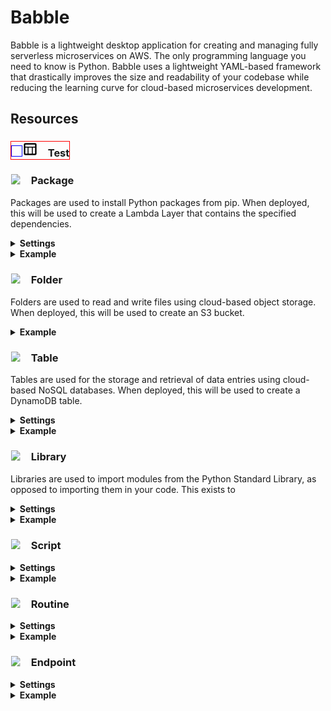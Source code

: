 <!-- <head>
   <link rel="stylesheet" href="https://fonts.googleapis.com/css2?family=Material+Symbols+Outlined:opsz,wght,FILL,GRAD@48,700,0,0" />
</head> -->
# Babble

Babble is a lightweight desktop application for creating and managing fully serverless microservices on AWS. The only programming language you need to know is Python.  Babble uses a lightweight YAML-based framework that drastically improves the size and readability of your codebase while reducing the learning curve for cloud-based microservices development.  

## Resources
### <span style="display:inline-block;font-size:1em;text-align:left;border:1px solid red"><svg height="1em" width="1em" style="border:1px solid blue"><img height="24px" src="https://raw.githubusercontent.com/michaelckearney/babble/main/backend/resources/table/icon.svg"></svg>&ensp;&ensp;Test</span>



### <span style="display:inline-block;font-size:1em;text-align:left;"><svg height="1em" width="1em"><image xlink:href="https://fonts.gstatic.com/s/i/short-term/release/materialsymbolsoutlined/inventory_2/wght700/48px.svg?sanitize=true" height="1em" width="1em"></svg>&ensp;&ensp;Package</span>

Packages are used to install Python packages from pip. When deployed, this will be used to create a Lambda Layer that contains the specified dependencies.
<details>
    <summary>
        <b>Settings</b>
    </summary>
    <ul style="margin-top:0.5em">
        <b>requirements</b> - a list of packages to install from pip, following the <a href="https://pip.pypa.io/en/stable/reference/requirements-file-format/">requirements.txt</a> format
    </ul>
</details>
<details>
    <summary>
        <b>Example</b>
    </summary>
    <ul style="margin-top:0.5em">
        <img src="https://michaelckearney.s3.amazonaws.com/assets/images/package_example1.jpeg" width="100%">
        <img src="https://michaelckearney.s3.amazonaws.com/assets/images/package_example2.jpeg" width="100%">
    </ul>
</details>

### <span style="display:inline-block;font-size:1em;text-align:left;"><svg height="1em" width="1em"><image xlink:href="https://fonts.gstatic.com/s/i/short-term/release/materialsymbolsoutlined/folder/wght700/48px.svg?sanitize=true" height="1em" width="1em"></svg>&ensp;&ensp;Folder</span>
Folders are used to read and write files using cloud-based object storage.  When deployed, this will be used to create an S3 bucket.
<details>
    <summary>
        <b>Example</b>
    </summary>
    <ul style="margin-top:0.5em">
        <img src="https://michaelckearney.s3.amazonaws.com/assets/images/folder_example.jpeg" width="100%">
    </ul>
</details>

### <span style="display:inline-block;font-size:1em;text-align:left;"><svg height="1em" width="1em"><image xlink:href="https://fonts.gstatic.com/s/i/short-term/release/materialsymbolsoutlined/table_chart/wght700/48px.svg?sanitize=true" height="1em" width="1em"></svg>&ensp;&ensp;Table</span>
Tables are used for the storage and retrieval of data entries using cloud-based NoSQL databases.  When deployed, this will be used to create a DynamoDB table.
<details>
    <summary>
        <b>Settings</b>
    </summary>
    <ul style="margin-top:0.5em">
        <b>key</b> - name of the item attribute used as the primary key to uniquely identify items in the table
    </ul>
</details>
<details>
    <summary>
        <b>Example</b>
    </summary>
    <ul style="margin-top:0.5em">
        <img src="https://michaelckearney.s3.amazonaws.com/assets/images/table_example.jpeg" width="100%">
    </ul>
</details>

### <span style="display:inline-block;font-size:1em;text-align:left;"><svg height="1em" width="1em"><image xlink:href="https://fonts.gstatic.com/s/i/short-term/release/materialsymbolsoutlined/library_books/wght700/48px.svg?sanitize=true" height="1em" width="1em"></svg>&ensp;&ensp;Library</span>
Libraries are used to import modules from the Python Standard Library, as opposed to importing them in your code.  This exists to 
<details>
    <summary>
        <b>Settings</b>
    </summary>
    <ul style="margin-top:0.5em">
        <b>import</b> - what will be imported
    </ul>
</details>
<details>
    <summary>
        <b>Example</b>
    </summary>
    <ul style="margin-top:0.5em">
        <!-- <img src="https://michaelckearney.s3.amazonaws.com/assets/images/table_example.jpeg" width="100%"> -->
    </ul>
</details>

### <span style="display:inline-block;font-size:1em;text-align:left;"><svg height="1em" width="1em"><image xlink:href="https://fonts.gstatic.com/s/i/short-term/release/materialsymbolsoutlined/description/wght700/48px.svg?sanitize=true" height="1em" width="1em"></svg>&ensp;&ensp;Script</span>
<details>
    <summary>
        <b>Settings</b>
    </summary>
    <ul style="margin-top:0.5em">
        <b>setting</b> - description
    </ul>
</details>
<details>
    <summary>
        <b>Example</b>
    </summary>
    <ul style="margin-top:0.5em">
        <!-- <img src="url" width="100%"> -->
    </ul>
</details>

### <span style="display:inline-block;font-size:1em;text-align:left;"><svg height="1em" width="1em"><image xlink:href="https://fonts.gstatic.com/s/i/short-term/release/materialsymbolsoutlined/calendar_month/wght700/48px.svg?sanitize=true" height="1em" width="1em"></svg>&ensp;&ensp;Routine</span>

<details>
    <summary>
        <b>Settings</b>
    </summary>
    <ul style="margin-top:0.5em">
        <b>setting</b> - description
    </ul>
</details>
<details>
    <summary>
        <b>Example</b>
    </summary>
    <ul style="margin-top:0.5em">
        <!-- <img src="url" width="100%"> -->
    </ul>
</details>

### <span style="display:inline-block;font-size:1em;text-align:left;"><svg height="1em" width="1em"><image xlink:href="https://fonts.gstatic.com/s/i/short-term/release/materialsymbolsoutlined/cloud/wght700/48px.svg?sanitize=true" height="1em" width="1em"></svg>&ensp;&ensp;Endpoint</span>
<details>
    <summary>
        <b>Settings</b>
    </summary>
    <ul style="margin-top:0.5em">
        <b>setting</b> - description
    </ul>
</details>
<details>
    <summary>
        <b>Example</b>
    </summary>
    <ul style="margin-top:0.5em">
        <!-- <img src="url" width="100%"> -->
    </ul>
</details>
